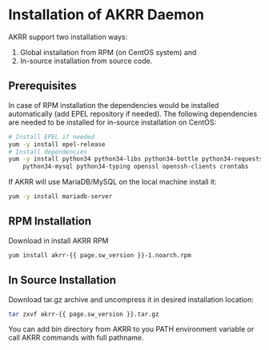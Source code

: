 # Installation of AKRR Daemon

AKRR support two installation ways: 
1) Global installation from RPM (on CentOS system) and 
2) In-source installation from source code.


## Prerequisites

In case of RPM installation the dependencies would be installed automatically 
(add EPEL repository if needed). The following dependencies are needed to be installed
for in-source installation on CentOS:
 
 
```bash
# Install EPEL if needed
yum -y install epel-release
# Install dependencies
yum -y install python34 python34-libs python34-bottle python34-requests \
    python34-mysql python34-typing openssl openssh-clients crontabs
```

If AKRR will use MariaDB/MySQL on the local machine install it:
```bash 
yum -y install mariadb-server  
```

## RPM Installation

Download in install AKRR RPM
```bash
yum install akrr-{{ page.sw_version }}-1.noarch.rpm
```

## In Source Installation

Download tar.gz archive and uncompress it in desired installation location:
```bash
tar zxvf akrr-{{ page.sw_version }}.tar.gz
``` 

You can add bin directory from AKRR to you PATH environment variable or 
call AKRR commands with full pathname.
